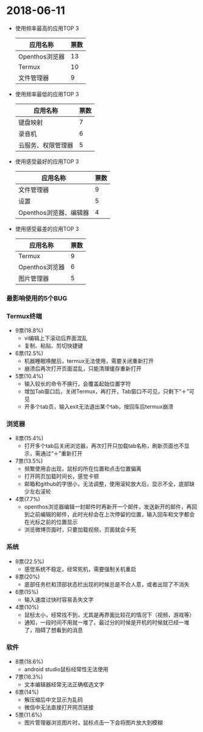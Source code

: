 # 2018-06-11
- 使用频率最高的应用TOP 3

  应用名称|票数|
  -----|-----|
  Openthos浏览器|13|
  Termux|10|
  文件管理器|9|

- 使用频率最低的应用TOP 3

  应用名称|票数|
  -----|-----|
  键盘映射|7|
  录音机|6|
  云服务、权限管理器|5|

- 使用感受最好的应用TOP 3

  应用名称|票数|
  -----|-----|
  文件管理器|9|
  设置|5|
  Openthos浏览器、编辑器|4|

- 使用感受最差的应用TOP 3

  应用名称|票数|
  -----|-----|
  Termux|9|
  Openthos浏览器|6|
  图片管理器|5|

### 最影响使用的5个BUG
### Termux终端
   - 9票(18.8%)
      - vi编辑上下滚动后界面混乱
      - 复制、粘贴、剪切快捷键
   - 6票(12.5%)
      - 机器睡眠唤醒后，termux无法使用，需要关闭重新打开
      - 崩溃后再次打开页面混乱，只能清理缓存重新打开
   - 5票(10.4%)
      - 输入较长的命令不换行，会覆盖起始位置字符
      - 增加Tab窗口后，关闭Termux，再打开，Tab窗口不可见，只剩下“＋”可见
      - 开多个tab页，输入exit无法退出某个tab，按回车后termux崩溃 

### 浏览器
   - 8票(15.4%)
      - 打开多个tab后关闭浏览器，再次打开只加载tab名称，刷新页面也不显示，需通过“＋”重新打开
   - 7票(13.5%)
      - 频繁使用会出现，鼠标的所在位置和点击位置偏离
      - 打开网页加载时间长，感觉卡顿
      - 邮箱和github的字很小，无法调整，使用滚轮放大后，显示不全，底部缺少左右滚轮
   - 4票(7.7%)
      - openthos浏览器编辑一封邮件时再新开一个邮件，发送新开的邮件，再回到之前编辑的邮件，此时光标会在上次停留的位置，输入回车和文字都会在光标之前的位置显示
      - 浏览微博页面时，只要加载视频，页面就会卡死

### 系统
   - 9票(22.5%)
      - 感觉系统不稳定，经常死机，需要强制关机重启
   - 8票(20%)
      - 底部任务栏和顶部状态栏出现的时候总是不合人意，或者出现了不消失
   - 6票(15%)
      - 输入速度过快时容易丢失文字
   - 4票(10%)
      - 鼠标太小，经常找不到，尤其是再界面比较花的情况下（视频，游戏等）
      - 通知，一段时间不用就一堆了。最过分的时候是开机的时候就已经一堆了，阻碍了想看到的消息

### 软件
   - 8票(18.6%)
      - android studio鼠标经常性无法使用
   - 7票(16.3%)
      - 文本编辑器经常无法正确框选文字
   - 6票(14%)
      - 解压缩后中文显示为乱码
      - 微信中无法直接打开网页链接
   - 5票(11.6%)
      - 图片管理器浏览图片时，鼠标点击一下会将图片放大到模糊
